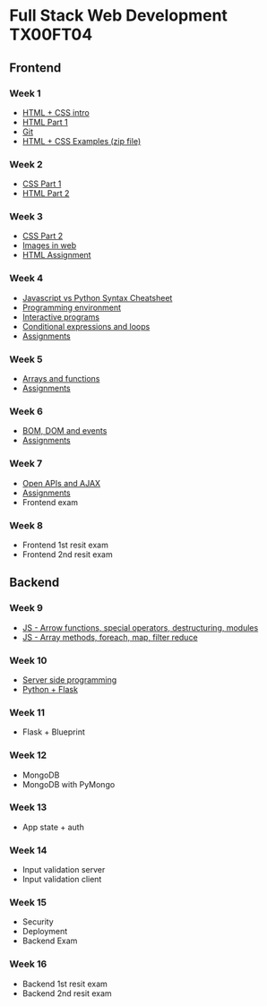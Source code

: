 # Full Stack Web Development TX00FT04

## Frontend

### Week 1

- [HTML + CSS intro](HTML+CSS/1-HTML-CSS-intro.pdf)
- [HTML Part 1](HTML+CSS/2-HTML-1.pdf)
- [Git](git.md)
- [HTML + CSS Examples (zip file)](HTML+CSS/html-css-examples.zip)

### Week 2

- [CSS Part 1](HTML+CSS/3-CSS-1.pdf)
- [HTML Part 2](HTML+CSS/4-HTML-2.pdf)

### Week 3

- [CSS Part 2](HTML+CSS/5-CSS-2.pdf)
- [Images in web](https://developer.mozilla.org/en-US/docs/Web/Media/Guides/Formats/Image_types)
- [HTML Assignment](https://github.com/ilkkamtk/html-css-assignment)

### Week 4

- [Javascript vs Python Syntax Cheatsheet](https://medium.com/geekculture/javascript-vs-python-syntax-cheatsheet-9bc7c59599c6)
- [Programming environment](https://github.com/ilkkamtk/JavaScript-english/blob/main/ohjelmointiymparisto.md)
- [Interactive programs](https://github.com/ilkkamtk/JavaScript-english/blob/main/vuorovaikutteiset_ohjelmat.md)
- [Conditional expressions and loops](https://github.com/ilkkamtk/JavaScript-english/blob/main/valinta-toistorakenteet.md)
- [Assignments](https://github.com/ilkkamtk/JavaScript-english/blob/main/assignments.md#module-1-interactive-programs--conditional-expressions-and-loops)

### Week 5

- [Arrays and functions](https://github.com/ilkkamtk/JavaScript-english/blob/main/taulukot-funktiot.md)
- [Assignments](https://github.com/ilkkamtk/JavaScript-english/blob/main/assignments.md#module-2-arrays-and-functions)

### Week 6

- [BOM, DOM and events](https://github.com/ilkkamtk/JavaScript-english/blob/main/BOM-DOM-event.md)
- [Assignments](https://github.com/ilkkamtk/JavaScript-english/blob/main/assignments.md#module-3-bom-dom-and-events)

### Week 7

- [Open APIs and AJAX](https://github.com/ilkkamtk/JavaScript-english/blob/main/apit-ajax.md)
- [Assignments](https://github.com/ilkkamtk/JavaScript-english/blob/main/assignments.md#module-4-ajax)
- Frontend exam

### Week 8

- Frontend 1st resit exam
- Frontend 2nd resit exam

## Backend

### Week 9

- [JS - Arrow functions, special operators, destructuring, modules](https://github.com/ilkkamtk/WSK/blob/main/Week2/AdvancedJavaScript1.md)
- [JS - Array methods, foreach, map, filter reduce](https://github.com/ilkkamtk/WSK/blob/main/Week2/AdvancedJavascript2.md)

### Week 10

- [Server side programming](https://github.com/ilkkamtk/WSK/blob/main/Week3/01-server-side-programming.md)
- [Python + Flask](week10/python+flask.md)

### Week 11

- Flask + Blueprint

### Week 12

- MongoDB
- MongoDB with PyMongo

### Week 13

- App state + auth

### Week 14

- Input validation server
- Input validation client

### Week 15

- Security
- Deployment
- Backend Exam

### Week 16

- Backend 1st resit exam
- Backend 2nd resit exam
